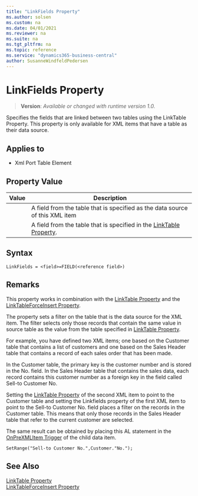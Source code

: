 ```yaml
---
title: "LinkFields Property"
ms.author: solsen
ms.custom: na
ms.date: 04/01/2021
ms.reviewer: na
ms.suite: na
ms.tgt_pltfrm: na
ms.topic: reference
ms.service: "dynamics365-business-central"
author: SusanneWindfeldPedersen
---
```

[//]: # (START>DO_NOT_EDIT)
[//]: # (IMPORTANT:Do not edit any of the content between here and the END>DO_NOT_EDIT.)
[//]: # (Any modifications should be made in the .xml files in the ModernDev repo.)
# LinkFields Property
> **Version**: _Available or changed with runtime version 1.0._

Specifies the fields that are linked between two tables using the LinkTable Property. This property is only available for XML items that have a table as their data source.

## Applies to
-   Xml Port Table Element

[//]: # (IMPORTANT: END>DO_NOT_EDIT)

## Property Value  
  
|**Value**|**Description**|  
|---------------|---------------------|  
|**<field>**|A field from the table that is specified as the data source of this XML item|  
|**<reference field>**|A field from the table that is specified in the [LinkTable Property](devenv-linktable-property.md).|  
  
## Syntax

```AL
LinkFields = <field>=FIELD(<reference field>)
```  

## Remarks  
 
This property works in combination with the [LinkTable Property](devenv-linktable-property.md) and the [LinkTableForceInsert Property](devenv-linktableforceinsert-property.md).  
  
The property sets a filter on the table that is the data source for the XML item. The filter selects only those records that contain the same **<field>** value in source table as the **<reference field>** value from the table specified in [LinkTable Property](devenv-linktable-property.md).  
  
For example, you have defined two XML items; one based on the Customer table that contains a list of customers and one based on the Sales Header table that contains a record of each sales order that has been made.  
  
In the Customer table, the primary key is the customer number and is stored in the No. field. In the Sales Header table that contains the sales data, each record contains this customer number as a foreign key in the field called Sell-to Customer No.  
  
Setting the [LinkTable Property](devenv-linktable-property.md) of the second XML item to point to the Customer table and setting the Linkfields property of the first XML item to point to the Sell-to Customer No. field places a filter on the records in the Customer table. This means that only those records in the Sales Header table that refer to the current customer are selected.  
  
The same result can be obtained by placing this AL statement in the [OnPreXMLItem Trigger](../triggers/xmlporttableelement/devenv-onprexmlitem-xmlporttableelement-trigger.md) of the child data item.  
  
```AL
SetRange("Sell-to Customer No.",Customer."No.");  
```  
  
## See Also

[LinkTable Property](devenv-linktable-property.md)   
[LinkTableForceInsert Property](devenv-linktableforceinsert-property.md)